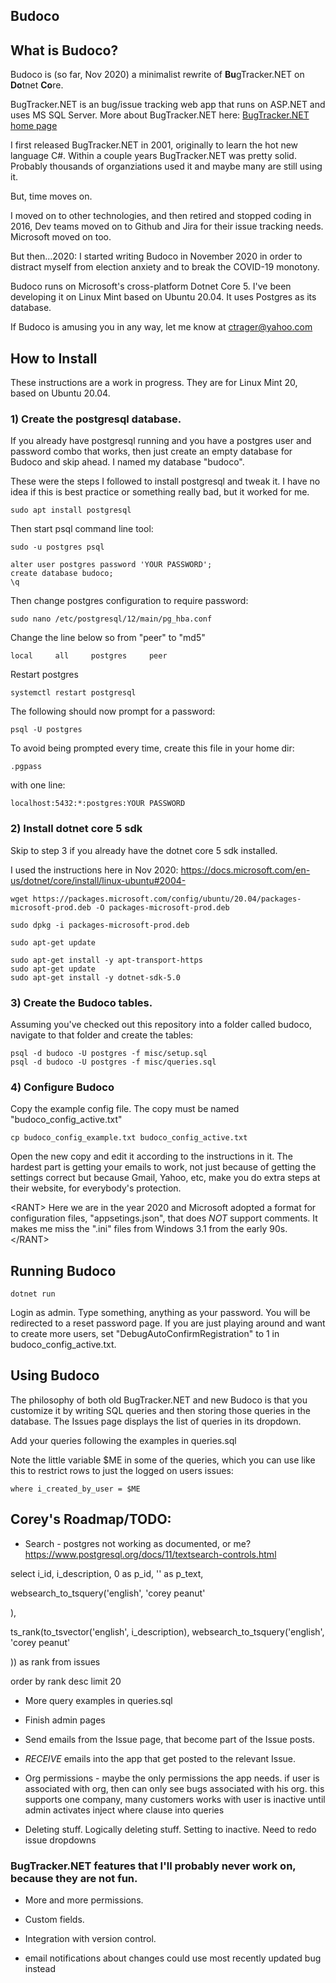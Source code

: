 ## Budoco

## What is Budoco?

Budoco is (so far, Nov 2020) a minimalist rewrite of **Bu**gTracker.NET on **Do**tnet **Co**re.

BugTracker.NET is an bug/issue tracking web app that runs on ASP.NET and uses MS SQL Server. More about BugTracker.NET here: <a href="http://ifdefined.com/bugtrackernet.html">BugTracker.NET home page</a>

I first released BugTracker.NET in 2001, originally to learn the hot new language C#. Within a couple years BugTracker.NET was pretty solid. Probably thousands of organziations used it and maybe many are still using it.

But, time moves on.

I moved on to other technologies, and then retired and stopped coding in 2016, 
Dev teams moved on to Github and Jira for their issue tracking needs.
Microsoft moved on too.

But then...2020: I started writing Budoco in November 2020 in order to distract myself from election anxiety and to break the COVID-19 monotony. 

Budoco runs on Microsoft's cross-platform Dotnet Core 5. I've been developing it on Linux Mint based on Ubuntu 20.04. It uses Postgres as its database.

If Budoco is amusing you in any way, let me know at ctrager@yahoo.com
   


## How to Install


These instructions are a work in progress. They are for Linux Mint 20, based on Ubuntu 20.04. 

### 1) Create the postgresql database. 

If you already have postgresql running and you have a postgres user and password combo that works, then just create an empty database for Budoco and skip ahead. I named my database "budoco".

These were the steps I followed to install postgresql and tweak it. I have no idea if this is best practice or something really bad, but it worked for me.

```
sudo apt install postgresql
```

Then start psql command line tool:

```
sudo -u postgres psql
```

```
alter user postgres password 'YOUR PASSWORD';
create database budoco;
\q

```
Then change postgres configuration to require password:
```
sudo nano /etc/postgresql/12/main/pg_hba.conf
```
Change the line below so from "peer" to "md5"
```
local     all     postgres     peer
```
Restart postgres
```
systemctl restart postgresql
```
The following should now prompt for a password:
```
psql -U postgres
```
To avoid being prompted every time, create this file in your home dir:
```
.pgpass
```
with one line:
```
localhost:5432:*:postgres:YOUR PASSWORD
```


### 2) Install dotnet core 5 sdk

Skip to step 3 if you already have the dotnet core 5 sdk installed.

I used the instructions here in Nov 2020: https://docs.microsoft.com/en-us/dotnet/core/install/linux-ubuntu#2004-

```
wget https://packages.microsoft.com/config/ubuntu/20.04/packages-microsoft-prod.deb -O packages-microsoft-prod.deb

sudo dpkg -i packages-microsoft-prod.deb

sudo apt-get update 

sudo apt-get install -y apt-transport-https
sudo apt-get update 
sudo apt-get install -y dotnet-sdk-5.0
```
### 3) Create the Budoco tables.

Assuming you've checked out this repository into a folder called budoco, navigate to that folder and create the tables:
```
psql -d budoco -U postgres -f misc/setup.sql
psql -d budoco -U postgres -f misc/queries.sql
```

### 4) Configure Budoco

Copy the example config file. The copy must be named "budoco_config_active.txt"

```
cp budoco_config_example.txt budoco_config_active.txt
```

Open the new copy and edit it according to the instructions in it. 
The hardest part is getting your emails to work, not just because of getting the settings correct but because Gmail, Yahoo, etc, make you do extra steps at their website, for everybody's protection.

\<RANT>
Here we are in the year 2020 and Microsoft adopted a format for configuration files, "appsetings.json", that does *NOT* support comments. It makes me miss the ".ini" files from Windows 3.1 from the early 90s.
\</RANT>

## Running Budoco

```
dotnet run
```

Login as admin. Type something, anything as your password. You will be redirected to a reset password page. If you are just playing around and want to create more users, set "DebugAutoConfirmRegistration" to 1 in budoco_config_active.txt.

## Using Budoco

The philosophy of both old BugTracker.NET and new Budoco is that you customize it by writing SQL queries and then storing those queries in the database. The Issues page displays the list of queries in its dropdown.

Add your queries following the examples in queries.sql

Note the little variable $ME in some of the queries, which you can use like this to restrict rows to just the logged on users issues:
```
where i_created_by_user = $ME
```

## Corey's Roadmap/TODO:

* Search - postgres not working as documented, or me?
https://www.postgresql.org/docs/11/textsearch-controls.html

select i_id, i_description, 0 as p_id, '' as p_text, 

websearch_to_tsquery('english', 
'corey peanut'

),

ts_rank(to_tsvector('english', i_description), 
websearch_to_tsquery('english', 
'corey peanut'

)) as rank
from issues 

order by rank desc limit 20

* More query examples in queries.sql

* Finish admin pages

* Send emails from the Issue page, that become part of the Issue posts.
* *RECEIVE* emails into the app that get posted to the relevant Issue.

* Org permissions - maybe the only permissions the app needs.
if user is associated with org, then can only see bugs associated with his org.
this supports one company, many customers
works with user is inactive until admin activates
inject where clause into queries

* Deleting stuff. Logically deleting stuff. Setting to inactive. Need to redo issue dropdowns

### BugTracker.NET features that I'll probably never work on, because they are not fun.

* More and more permissions.
  
* Custom fields. 
  
* Integration with version control. 

* email notifications about changes 
could use most recently updated bug instead

  

